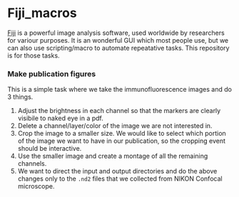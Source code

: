 # Fiji_macros

[Fiji] is a powerful image analysis software, used worldwide by researchers for variour purposes. It is an wonderful GUI which most people use, but we can also use scripting/macro to automate repeatative tasks. This repository is for those tasks. 

### Make publication figures
This is a simple task where we take the immunofluorescence images and do 3 things.
1. Adjust the brightness in each channel so that the markers are clearly visibile to naked eye in a pdf.
2. Delete a channel/layer/color of the image we are not interested in.
3. Crop the image to a smaller size. We would like to select which portion of the image we want to have in our publication, so the cropping event should be interactive.
4. Use the smaller image and create a montage of all the remaining channels.
5. We want to direct the input and output directories and do the above changes only to the `.nd2` files that we collected from NIKON Confocal microscope.


[Fiji]: https://imagej.net/software/fiji/
